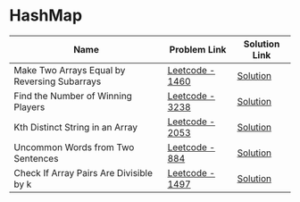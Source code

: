 # HashMap


| Name       | Problem Link                       | Solution Link                     |
|--------------------|------------------------------------|-----------------------------------|
| Make Two Arrays Equal by Reversing Subarrays          | [Leetcode - 1460](https://leetcode.com/problems/make-two-arrays-equal-by-reversing-subarrays)                | [Solution](https://github.com/moinhameed27/Ultimate-DSA/blob/main/Array/Easy/Make%20Two%20Arrays%20Equal%20by%20Reversing%20Subarrays.cpp)              |
| Find the Number of Winning Players         | [Leetcode - 3238](https://leetcode.com/problems/find-the-number-of-winning-players/description/)                | [Solution](https://github.com/moinhameed27/Ultimate-DSA/blob/main/Array/Easy/Find%20the%20Number%20of%20Winning%20Players.cpp)              |
| Kth Distinct String in an Array         | [Leetcode - 2053](https://leetcode.com/problems/kth-distinct-string-in-an-array/description/)                | [Solution](https://github.com/moinhameed27/Ultimate-DSA/blob/main/HashMap/Kth%20Distinct%20String%20in%20an%20Array.java)              |
| Uncommon Words from Two Sentences         | [Leetcode - 884](https://leetcode.com/problems/uncommon-words-from-two-sentences/description/)                | [Solution](https://github.com/moinhameed27/Ultimate-DSA/blob/main/HashMap/Uncommon%20Words%20from%20Two%20Sentences.cpp)              |
| Check If Array Pairs Are Divisible by k         | [Leetcode - 1497](https://leetcode.com/problems/check-if-array-pairs-are-divisible-by-k/description/)                | [Solution](https://github.com/moinhameed27/Ultimate-DSA/blob/main/HashMap/Check%20If%20Array%20Pairs%20Are%20Divisible%20by%20k.cpp)              |